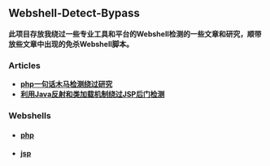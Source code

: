 ## Webshell-Detect-Bypass

**此项目存放我绕过一些专业工具和平台的Webshell检测的一些文章和研究，顺带放些文章中出现的免杀Webshell脚本。**



### Articles

- [**php一句话木马检测绕过研究**](https://github.com/LandGrey/webshell-detect-bypass/tree/master/docs/php-webshell-detect-bypass/php-webshell-detect-bypass.md)
- [**利用Java反射和类加载机制绕过JSP后门检测**](https://github.com/LandGrey/webshell-detect-bypass/tree/master/docs/using-java-reflection-and-ClassLoader-bypass-webshell-detection/using-java-reflection-and-ClassLoader-bypass-webshell-detection.md)






### Webshells

- #### [php](https://github.com/LandGrey/webshell-detect-bypass/tree/master/webshell/php)

- #### [jsp](https://github.com/LandGrey/webshell-detect-bypass/tree/master/webshell/jsp)





